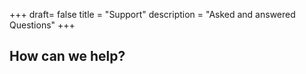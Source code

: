 +++
draft= false
title = "Support"
description = "Asked and answered Questions"
+++

## How can we help?
